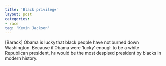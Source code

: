 ```yaml
---
title: 'Black privilege'
layout: post
categories:
- race
tag: 'Kevin Jackson'
---
```


\[Barack\] Obama is lucky that black people have not burned down Washington. Because if Obama were ‘lucky’ enough to be a white Republican president, he would be the most despised president by blacks in modern history.